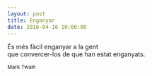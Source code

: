 ```yaml
---
layout: post
title: Enganyar
date: 2016-04-16 10:00:00
---
```


És més fàcil enganyar a la gent<br />
que convercer-los de que han estat enganyats.<br />

<small>Mark Twain</small>

